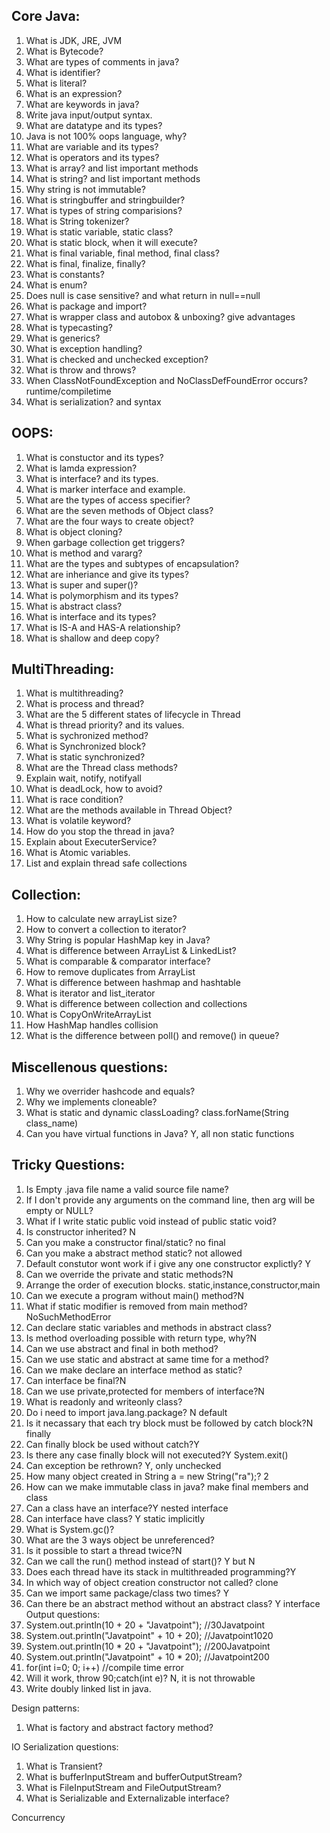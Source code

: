 ## Core Java:
1. What is JDK, JRE, JVM
2. What is Bytecode?
3. What are types of comments in java?
4. What is identifier?
5. What is literal?
6. What is an expression?
7. What are keywords in java?
8. Write java input/output syntax.
9. What are datatype and its types?
10. Java is not 100% oops language, why?
11. What are variable and its types?
12. What is operators and its types?
13. What is array? and list important methods
14. What is string? and list important methods
15. Why string is not immutable?
13. What is stringbuffer and stringbuilder?
14. What is types of string comparisions?
15. What is String tokenizer?
16. What is static variable, static class?
17. What is static block, when it will execute?
17. What is final variable, final method, final class?
18. What is final, finalize, finally?
19. What is constants?
20. What is enum?
21. Does null is case sensitive? and what return in null==null
22. What is package and import?
23. What is wrapper class and autobox & unboxing? give advantages
24. What is typecasting?
25. What is generics?
26. What is exception handling?
27. What is checked and unchecked exception?
28. What is throw and throws?  
29. When ClassNotFoundException and NoClassDefFoundError occurs?  runtime/compiletime  
30. What is serialization? and syntax


## OOPS:
1. What is constuctor and its types?
1. What is lamda expression?
2. What is interface? and its types.
3. What is marker interface and example.
3. What are the types of access specifier?
4. What are the seven methods of Object class?
5. What are the four ways to create object?
5. What is object cloning?  
6. When garbage collection get triggers?
7. What is method and vararg?
7. What are the types and subtypes of encapsulation?
8. What are inheriance and give its types?
9. What is super and super()?
10. What is polymorphism and its types?
11. What is abstract class?
12. What is interface and its types?
13. What is IS-A and HAS-A relationship?
15. What is shallow and deep copy?   


## MultiThreading:
1. What is multithreading?
2. What is process and thread?
3. What are the 5 different states of lifecycle in Thread
4. What is thread priority? and its values. 
5. What is sychronized method?
6. What is Synchronized block?
7. What is static synchronized?
8. What are the Thread class methods?
9. Explain wait, notify, notifyall
10. What is deadLock, how to avoid?
11. What is race condition?
12. What are the methods available in Thread Object?
13. What is volatile keyword?
14. How do you stop the thread in java?  
15. Explain about ExecuterService?
16. What is Atomic variables. 
17. List and explain thread safe collections 


## Collection:
1. How to calculate new arrayList size?
2. How to convert a collection to iterator?
3. Why String is popular HashMap key in Java?  
4. What is difference between ArrayList & LinkedList? 
5. What is comparable & comparator interface?  
6. How to remove duplicates from ArrayList
7. What is difference between hashmap and hashtable  
8. What is iterator and list_iterator
9. What is difference between collection and collections  
10. What is CopyOnWriteArrayList 
11. How HashMap handles collision
12. What is the difference between poll() and remove() in queue?  

## Miscellenous questions:
1. Why we overrider hashcode and equals?
2. Why we implements cloneable?  
3. What is static and dynamic classLoading? class.forName(String class_name)  
4. Can you have virtual functions in Java? Y, all non static functions


## Tricky Questions:
1. Is Empty .java file name a valid source file name?
2. If I don't provide any arguments on the command line, then arg will be empty or NULL?
3. What if I write static public void instead of public static void?
4. Is constructor inherited? N
5. Can you make a constructor final/static? no final
5. Can you make a abstract method static? not allowed
6. Default constutor wont work if i give any one constructor explictly? Y
7.  Can we override the private and static methods?N
8. Arrange the order of execution blocks. static,instance,constructor,main
9.  Can we execute a program without main() method?N
10. What if static modifier is removed from main method? NoSuchMethodError
11. Can declare static variables and methods in abstract class?
12. Is method overloading possible with return type, why?N
13. Can we use abstract and final in both method?
14. Can we use static and abstract at same time for a method?
15. Can we make declare an interface method as static?
16. Can interface be final?N
17. Can we use private,protected for members of interface?N
18. What is readonly and writeonly class? 
19. Do i need to import java.lang.package? N default
20. Is it necassary that each try block must be followed by catch block?N finally
21. Can finally block be used without catch?Y
23. Is there any case finally block will not executed?Y System.exit()
24. Can exception be rethrown? Y, only unchecked
25. How many object created in String a = new String("ra");? 2
26. How can we make immutable class in java? make final members and class
27. Can a class have an interface?Y nested interface
28. Can interface have class? Y static implicitly
29. What is System.gc()?
30. What are the 3 ways object be unreferenced?
31. Is it possible to start a thread twice?N
32. Can we call the run() method instead of start()? Y but N
33. Does each thread have its stack in multithreaded programming?Y
34. In which way of object creation constructor not called? clone
35.  Can we import same package/class two times? Y
36. Can there be an abstract method without an abstract class? Y interface
Output questions:
1.  System.out.println(10 + 20 + "Javatpoint");    //30Javatpoint
2.  System.out.println("Javatpoint" + 10 + 20);   //Javatpoint1020
3. System.out.println(10 * 20 + "Javatpoint");    //200Javatpoint
4. System.out.println("Javatpoint" + 10 * 20);    //Javatpoint200
5. for(int i=0; 0; i++)   //compile time error
6. Will it work, throw 90;catch(int e)? N, it is not throwable
7. Write doubly linked list in java.


Design patterns:
1. What is factory and abstract factory method?  

IO
Serialization questions:  
1. What is Transient?
2. What is bufferInputStream and bufferOutputStream?  
3. What is FileInputStream and FileOutputStream?  
4. What is Serializable and Externalizable interface?  

Concurrency
